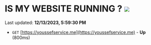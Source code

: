# IS MY WEBSITE RUNNING ? [![](https://img.shields.io/static/v1?label=Sponsor&message=%E2%9D%A4&logo=GitHub&color=%23fe8e86)](https://github.com/sponsors/<username>)

Last updated: **12/13/2023, 5:59:30 PM**

- `GET` [https://youssefservice.me](https://youssefservice.me) - **Up** (800ms)
